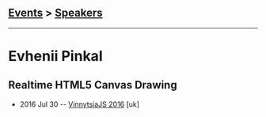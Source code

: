 ## [Events](../README.md) > [Speakers](../speakers.md)
---

# Evhenii Pinkal

## Realtime HTML5 Canvas Drawing
- 2016 Jul 30 -- [VinnytsiaJS 2016](https://www.youtube.com/watch?v=_LMIEPoGxNU) [uk]   

